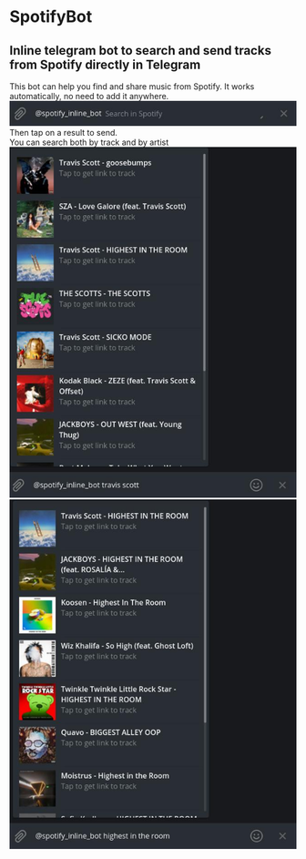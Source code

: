 # SpotifyBot  
## Inline telegram bot to search and send tracks from Spotify directly in Telegram  
This bot can help you find and share music from Spotify.
It works automatically, no need to add it anywhere. 
![Simply open any of your chats and type @spotify_inline_bot something in the message field.](images/empty_search.jpg)
Then tap on a result to send.  
You can search both by track and by artist  
![Search tracks by artist](images/by_artist.jpg)
![Search tracks by track name](images/by_track.jpg)

